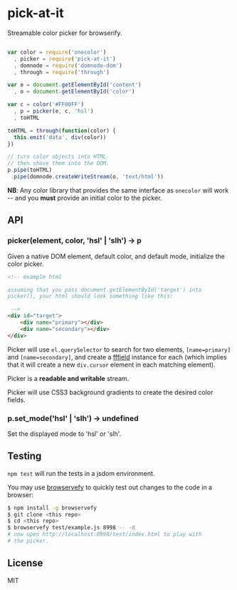 # pick-at-it

Streamable color picker for browserify.

```javascript

var color = require('onecolor')
  , picker = require('pick-at-it')
  , domnode = require('domnode-dom')
  , through = require('through')

var e = document.getElementById('content')
  , o = document.getElementById('color')

var c = color('#FF00FF')
  , p = picker(e, c, 'hsl')
  , toHTML

toHTML = through(function(color) {
  this.emit('data', div(color))
})

// turn color objects into HTML
// then shove them into the DOM.
p.pipe(toHTML)
 .pipe(domnode.createWriteStream(o, 'text/html'))

```

**NB**: Any color library that provides the same interface as `onecolor` will
work -- and you **must** provide an initial color to the picker.

## API

### picker(element, color, 'hsl' | 'slh') -> p

Given a native DOM element, default color, and default mode,
initialize the color picker.

```html
<!-- example html

assuming that you pass document.getElementById('target') into
picker(), your html should look something like this:

 -->
<div id="target">
    <div name="primary"></div>
    <div name="secondary"></div>
</div>
``` 

Picker will use `el.querySelector` to search for two elements,
`[name=primary]` and `[name=secondary]`, and create a 
[fffield](https://github.com/chrisdickinson/fffield) instance for
each (which implies that it will create a new `div.cursor` element in
each matching element).

Picker is a **readable and writable** stream.

Picker will use CSS3 background gradients to create the desired color fields.


### p.set_mode('hsl' | 'slh') -> undefined

Set the displayed mode to 'hsl' or 'slh'.

## Testing

`npm test` will run the tests in a jsdom environment.

You may use [browservefy](https://github.com/chrisdickinson/browservefy) to
quickly test out changes to the code in a browser:

```bash
$ npm install -g browservefy
$ git clone <this repo>
$ cd <this repo>
$ browservefy test/example.js 8998 -- -d
# now open http://localhost:8998/test/index.html to play with
# the picker.

```

## License

MIT



